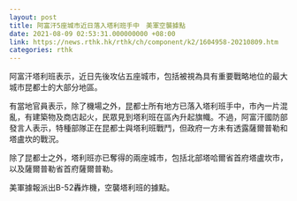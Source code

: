 ```yaml
---
layout: post
title: 阿富汗5座城市近日落入塔利班手中　美軍空襲據點
date: 2021-08-09 02:53:31.000000000 +08:00
link: https://news.rthk.hk/rthk/ch/component/k2/1604958-20210809.htm
categories: rthk
---
```


阿富汗塔利班表示，近日先後攻佔五座城市，包括被視為具有重要戰略地位的最大城市昆都士的大部分地區。

有當地官員表示，除了機場之外，昆都士所有地方已落入塔利班手中，市內一片混亂，有建築物及商店起火，民眾見到塔利班在區內升起旗幟。不過，阿富汗國防部發言人表示，特種部隊正在昆都士與塔利班戰鬥，但政府一方未有透露薩爾普勒和塔盧坎的戰況。

除了昆都士之外，塔利班亦已奪得的兩座城市，包括北部塔哈爾省首府塔盧坎市，以及薩爾普勒省首府薩爾普勒。

美軍據報派出B-52轟炸機，空襲塔利班的據點。
